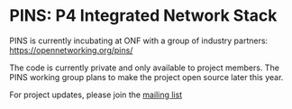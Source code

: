 # PINS: P4 Integrated Network Stack

PINS is currently incubating at ONF with a group of industry partners: https://opennetworking.org/pins/

The code is currently private and only available to project members. The PINS working group plans to make the project open source later this year.

For project updates, please join the [mailing list](https://groups.google.com/a/opennetworking.org/g/pins-announce)
